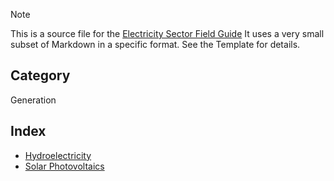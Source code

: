 > [!NOTE] 
> This is a source file for the [Electricity Sector Field Guide](https://grahamlea.github.io/Electricity-Sector-Field-Guide/)
> It uses a very small subset of Markdown in a specific format. See the Template for details.

## Category
Generation

## Index
- [Hydroelectricity](Hydroelectricity.md)
- [Solar Photovoltaics](Solar_Photovoltaics.md)
